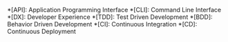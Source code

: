 *[API]: Application Programming Interface
*[CLI]: Command Line Interface
*[DX]: Developer Experience
*[TDD]: Test Driven Development
*[BDD]: Behavior Driven Development
*[CI]: Continuous Integration
*[CD]: Continuous Deployment